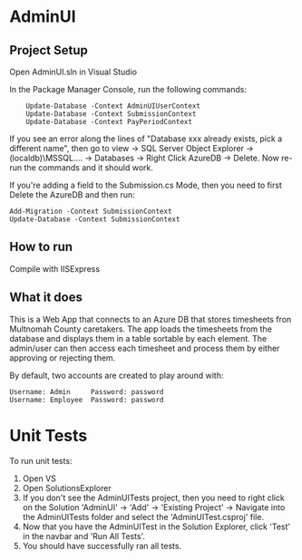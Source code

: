 # AdminUI

## Project Setup

Open AdminUI.sln in Visual Studio

In the Package Manager Console, run the following commands:

```
	Update-Database -Context AdminUIUserContext
	Update-Database -Context SubmissionContext
	Update-Database -Context PayPeriodContext
```

If you see an error along the lines of "Database xxx already exists, pick a different name",
then go to view -> SQL Server Object Explorer -> (localdb)\MSSQL.... -> Databases -> Right Click AzureDB -> Delete.
Now re-run the commands and it should work.

If you're adding a field to the Submission.cs Mode, then you need to first Delete the AzureDB and then run:

```
Add-Migration -Context SubmissionContext
Update-Database -Context SubmissionContext
```

## How to run

Compile with IISExpress

## What it does

This is a Web App that connects to an Azure DB that stores timesheets fron Multnomah County caretakers.
The app loads the timesheets from the database and displays them in a table sortable by each element.
The admin/user can then access each timesheet and process them by either approving or rejecting them.

By default, two accounts are created to play around with:

```
Username: Admin		Password: password
Username: Employee	Password: password
```

# Unit Tests

To run unit tests: 

1. Open VS
2. Open SolutionsExplorer
3. If you don't see the AdminUITests project, then you need to right click on the Solution 'AdminUI' -> 'Add' -> 'Existing Project' -> Navigate into the AdminUITests folder and select the 'AdminUITest.csproj' file.
4. Now that you have the AdminUITest in the Solution Explorer, click 'Test' in the navbar and 'Run All Tests'.
5. You should have successfully ran all tests. 
